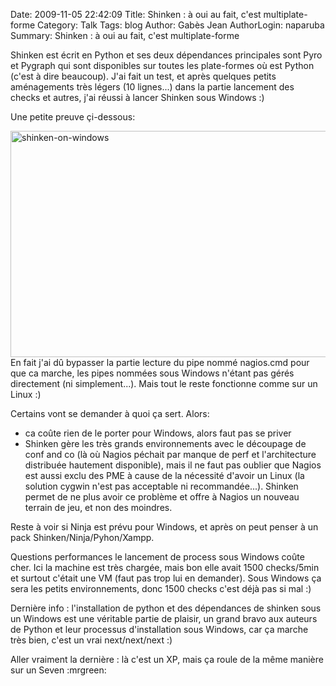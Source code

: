 Date: 2009-11-05 22:42:09
Title: Shinken : à oui au fait, c'est multiplate-forme
Category: Talk
Tags: blog
Author: Gabès Jean
AuthorLogin: naparuba
Summary: Shinken : à oui au fait, c'est multiplate-forme




Shinken est écrit en Python et ses deux dépendances principales sont Pyro et Pygraph qui sont disponibles sur toutes les plate-formes où est Python (c'est à dire beaucoup). J'ai fait un test, et après quelques petits aménagements très légers (10 lignes...) dans la partie lancement des checks et autres, j'ai réussi à lancer Shinken sous Windows :)

Une petite preuve çi-dessous:

<a href="http://www.gabes.fr/jean/wp-content/uploads/2009/11/shinken-on-windows.png"><img class="aligncenter size-full wp-image-322" title="shinken-on-windows" src="http://www.gabes.fr/jean/wp-content/uploads/2009/11/shinken-on-windows.png" alt="shinken-on-windows" width="580" height="362" /></a>En fait j'ai dû bypasser la partie lecture du pipe nommé nagios.cmd pour que ca marche, les pipes nommées sous Windows n'étant pas gérés directement (ni simplement...). Mais tout le reste fonctionne comme sur un Linux :)

Certains vont se demander à quoi ça sert. Alors:
<ul>
	<li>ca coûte rien de le porter pour Windows, alors faut pas se priver</li>
	<li>Shinken gère les très grands environnements avec le découpage de conf and co (là où Nagios péchait par manque de perf et l'architecture distribuée hautement disponible), mais il ne faut pas oublier que Nagios est aussi exclu des PME à cause de la nécessité d'avoir un Linux (la solution cygwin n'est pas acceptable ni recommandée...). Shinken permet de ne plus avoir ce problème et offre à Nagios un nouveau terrain de jeu, et non des moindres.</li>
</ul>
Reste à voir si Ninja est prévu pour Windows, et après on peut penser à un pack Shinken/Ninja/Pyhon/Xampp.

Questions performances le lancement de process sous Windows coûte cher. Ici la machine est très chargée, mais bon elle avait 1500 checks/5min et surtout c'était une VM (faut pas trop lui en demander). Sous Windows ça sera les petits environnements, donc 1500 checks c'est déjà pas si mal :)

Dernière info : l'installation de python et des dépendances de shinken sous un Windows est une véritable partie de plaisir, un grand bravo aux auteurs de Python et leur processus d'installation sous Windows, car ça marche très bien, c'est un vrai next/next/next :)

Aller vraiment la dernière : là c'est un XP, mais ça roule de la même manière sur un Seven  :mrgreen:
